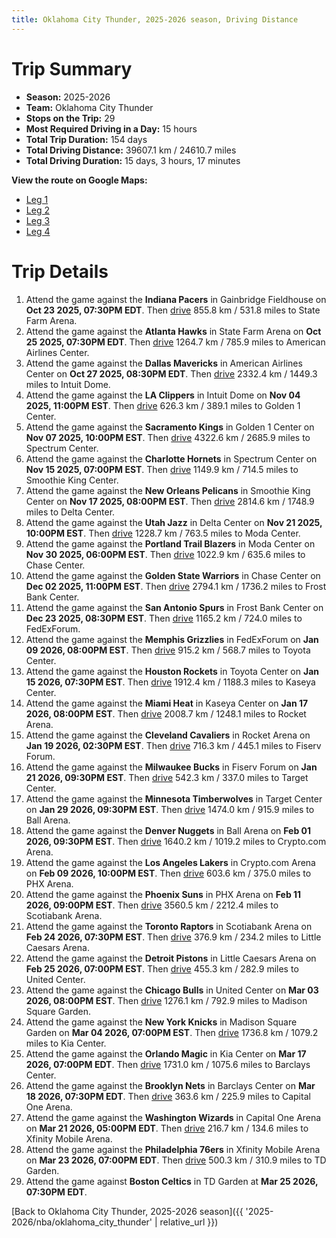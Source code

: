 ```yaml
---
title: Oklahoma City Thunder, 2025-2026 season, Driving Distance
---
```


# Trip Summary
- **Season:** 2025-2026
- **Team:** Oklahoma City Thunder
- **Stops on the Trip:** 29
- **Most Required Driving in a Day:** 15 hours
- **Total Trip Duration:** 154 days
- **Total Driving Distance:** 39607.1 km / 24610.7 miles
- **Total Driving Duration:** 15 days, 3 hours, 17 minutes

**View the route on Google Maps:**
- [Leg 1](https://www.google.com/maps/dir/Gainbridge+Fieldhouse+Indianapolis+IN/State+Farm+Arena+Atlanta+GA/American+Airlines+Center+Dallas+TX/Intuit+Dome+Inglewood+CA/Golden+1+Center+Sacramento+CA/Spectrum+Center+Charlotte+NC/Smoothie+King+Center+New+Orleans+LA/Delta+Center+Salt+Lake+City+UT/Moda+Center+Portland+OR/Chase+Center+San+Francisco+CA)
- [Leg 2](https://www.google.com/maps/dir/Chase+Center+San+Francisco+CA/Frost+Bank+Center+San+Antonio+TX/FedExForum+Memphis+TN/Toyota+Center+Houston+TX/Kaseya+Center+Miami+FL/Rocket+Arena+Cleveland+OH/Fiserv+Forum+Milwaukee+WI/Target+Center+Minneapolis+MN/Ball+Arena+Denver+CO/Crypto.com+Arena+Los+Angeles+CA)
- [Leg 3](https://www.google.com/maps/dir/Crypto.com+Arena+Los+Angeles+CA/PHX+Arena+Phoenix+AZ/Scotiabank+Arena+Toronto+ON/Little+Caesars+Arena+Detroit+MI/United+Center+Chicago+IL/Madison+Square+Garden+New+York+NY/Kia+Center+Orlando+FL/Barclays+Center+Brooklyn+NY/Capital+One+Arena+Washington+DC/Xfinity+Mobile+Arena+Philadelphia+PA)
- [Leg 4](https://www.google.com/maps/dir/Xfinity+Mobile+Arena+Philadelphia+PA/TD+Garden+Boston+MA)

# Trip Details
1. Attend the game against the **Indiana Pacers** in Gainbridge Fieldhouse on **Oct 23 2025, 07:30PM EDT**. Then [drive](https://www.google.com/maps/dir/Gainbridge+Fieldhouse+Indianapolis+IN/State+Farm+Arena+Atlanta+GA) 855.8 km / 531.8 miles to State Farm Arena.
2. Attend the game against the **Atlanta Hawks** in State Farm Arena on **Oct 25 2025, 07:30PM EDT**. Then [drive](https://www.google.com/maps/dir/State+Farm+Arena+Atlanta+GA/American+Airlines+Center+Dallas+TX) 1264.7 km / 785.9 miles to American Airlines Center.
3. Attend the game against the **Dallas Mavericks** in American Airlines Center on **Oct 27 2025, 08:30PM EDT**. Then [drive](https://www.google.com/maps/dir/American+Airlines+Center+Dallas+TX/Intuit+Dome+Inglewood+CA) 2332.4 km / 1449.3 miles to Intuit Dome.
4. Attend the game against the **LA Clippers** in Intuit Dome on **Nov 04 2025, 11:00PM EST**. Then [drive](https://www.google.com/maps/dir/Intuit+Dome+Inglewood+CA/Golden+1+Center+Sacramento+CA) 626.3 km / 389.1 miles to Golden 1 Center.
5. Attend the game against the **Sacramento Kings** in Golden 1 Center on **Nov 07 2025, 10:00PM EST**. Then [drive](https://www.google.com/maps/dir/Golden+1+Center+Sacramento+CA/Spectrum+Center+Charlotte+NC) 4322.6 km / 2685.9 miles to Spectrum Center.
6. Attend the game against the **Charlotte Hornets** in Spectrum Center on **Nov 15 2025, 07:00PM EST**. Then [drive](https://www.google.com/maps/dir/Spectrum+Center+Charlotte+NC/Smoothie+King+Center+New+Orleans+LA) 1149.9 km / 714.5 miles to Smoothie King Center.
7. Attend the game against the **New Orleans Pelicans** in Smoothie King Center on **Nov 17 2025, 08:00PM EST**. Then [drive](https://www.google.com/maps/dir/Smoothie+King+Center+New+Orleans+LA/Delta+Center+Salt+Lake+City+UT) 2814.6 km / 1748.9 miles to Delta Center.
8. Attend the game against the **Utah Jazz** in Delta Center on **Nov 21 2025, 10:00PM EST**. Then [drive](https://www.google.com/maps/dir/Delta+Center+Salt+Lake+City+UT/Moda+Center+Portland+OR) 1228.7 km / 763.5 miles to Moda Center.
9. Attend the game against the **Portland Trail Blazers** in Moda Center on **Nov 30 2025, 06:00PM EST**. Then [drive](https://www.google.com/maps/dir/Moda+Center+Portland+OR/Chase+Center+San+Francisco+CA) 1022.9 km / 635.6 miles to Chase Center.
10. Attend the game against the **Golden State Warriors** in Chase Center on **Dec 02 2025, 11:00PM EST**. Then [drive](https://www.google.com/maps/dir/Chase+Center+San+Francisco+CA/Frost+Bank+Center+San+Antonio+TX) 2794.1 km / 1736.2 miles to Frost Bank Center.
11. Attend the game against the **San Antonio Spurs** in Frost Bank Center on **Dec 23 2025, 08:30PM EST**. Then [drive](https://www.google.com/maps/dir/Frost+Bank+Center+San+Antonio+TX/FedExForum+Memphis+TN) 1165.2 km / 724.0 miles to FedExForum.
12. Attend the game against the **Memphis Grizzlies** in FedExForum on **Jan 09 2026, 08:00PM EST**. Then [drive](https://www.google.com/maps/dir/FedExForum+Memphis+TN/Toyota+Center+Houston+TX) 915.2 km / 568.7 miles to Toyota Center.
13. Attend the game against the **Houston Rockets** in Toyota Center on **Jan 15 2026, 07:30PM EST**. Then [drive](https://www.google.com/maps/dir/Toyota+Center+Houston+TX/Kaseya+Center+Miami+FL) 1912.4 km / 1188.3 miles to Kaseya Center.
14. Attend the game against the **Miami Heat** in Kaseya Center on **Jan 17 2026, 08:00PM EST**. Then [drive](https://www.google.com/maps/dir/Kaseya+Center+Miami+FL/Rocket+Arena+Cleveland+OH) 2008.7 km / 1248.1 miles to Rocket Arena.
15. Attend the game against the **Cleveland Cavaliers** in Rocket Arena on **Jan 19 2026, 02:30PM EST**. Then [drive](https://www.google.com/maps/dir/Rocket+Arena+Cleveland+OH/Fiserv+Forum+Milwaukee+WI) 716.3 km / 445.1 miles to Fiserv Forum.
16. Attend the game against the **Milwaukee Bucks** in Fiserv Forum on **Jan 21 2026, 09:30PM EST**. Then [drive](https://www.google.com/maps/dir/Fiserv+Forum+Milwaukee+WI/Target+Center+Minneapolis+MN) 542.3 km / 337.0 miles to Target Center.
17. Attend the game against the **Minnesota Timberwolves** in Target Center on **Jan 29 2026, 09:30PM EST**. Then [drive](https://www.google.com/maps/dir/Target+Center+Minneapolis+MN/Ball+Arena+Denver+CO) 1474.0 km / 915.9 miles to Ball Arena.
18. Attend the game against the **Denver Nuggets** in Ball Arena on **Feb 01 2026, 09:30PM EST**. Then [drive](https://www.google.com/maps/dir/Ball+Arena+Denver+CO/Crypto.com+Arena+Los+Angeles+CA) 1640.2 km / 1019.2 miles to Crypto.com Arena.
19. Attend the game against the **Los Angeles Lakers** in Crypto.com Arena on **Feb 09 2026, 10:00PM EST**. Then [drive](https://www.google.com/maps/dir/Crypto.com+Arena+Los+Angeles+CA/PHX+Arena+Phoenix+AZ) 603.6 km / 375.0 miles to PHX Arena.
20. Attend the game against the **Phoenix Suns** in PHX Arena on **Feb 11 2026, 09:00PM EST**. Then [drive](https://www.google.com/maps/dir/PHX+Arena+Phoenix+AZ/Scotiabank+Arena+Toronto+ON) 3560.5 km / 2212.4 miles to Scotiabank Arena.
21. Attend the game against the **Toronto Raptors** in Scotiabank Arena on **Feb 24 2026, 07:30PM EST**. Then [drive](https://www.google.com/maps/dir/Scotiabank+Arena+Toronto+ON/Little+Caesars+Arena+Detroit+MI) 376.9 km / 234.2 miles to Little Caesars Arena.
22. Attend the game against the **Detroit Pistons** in Little Caesars Arena on **Feb 25 2026, 07:00PM EST**. Then [drive](https://www.google.com/maps/dir/Little+Caesars+Arena+Detroit+MI/United+Center+Chicago+IL) 455.3 km / 282.9 miles to United Center.
23. Attend the game against the **Chicago Bulls** in United Center on **Mar 03 2026, 08:00PM EST**. Then [drive](https://www.google.com/maps/dir/United+Center+Chicago+IL/Madison+Square+Garden+New+York+NY) 1276.1 km / 792.9 miles to Madison Square Garden.
24. Attend the game against the **New York Knicks** in Madison Square Garden on **Mar 04 2026, 07:00PM EST**. Then [drive](https://www.google.com/maps/dir/Madison+Square+Garden+New+York+NY/Kia+Center+Orlando+FL) 1736.8 km / 1079.2 miles to Kia Center.
25. Attend the game against the **Orlando Magic** in Kia Center on **Mar 17 2026, 07:00PM EDT**. Then [drive](https://www.google.com/maps/dir/Kia+Center+Orlando+FL/Barclays+Center+Brooklyn+NY) 1731.0 km / 1075.6 miles to Barclays Center.
26. Attend the game against the **Brooklyn Nets** in Barclays Center on **Mar 18 2026, 07:30PM EDT**. Then [drive](https://www.google.com/maps/dir/Barclays+Center+Brooklyn+NY/Capital+One+Arena+Washington+DC) 363.6 km / 225.9 miles to Capital One Arena.
27. Attend the game against the **Washington Wizards** in Capital One Arena on **Mar 21 2026, 05:00PM EDT**. Then [drive](https://www.google.com/maps/dir/Capital+One+Arena+Washington+DC/Xfinity+Mobile+Arena+Philadelphia+PA) 216.7 km / 134.6 miles to Xfinity Mobile Arena.
28. Attend the game against the **Philadelphia 76ers** in Xfinity Mobile Arena on **Mar 23 2026, 07:00PM EDT**. Then [drive](https://www.google.com/maps/dir/Xfinity+Mobile+Arena+Philadelphia+PA/TD+Garden+Boston+MA) 500.3 km / 310.9 miles to TD Garden.
29. Attend the game against **Boston Celtics** in TD Garden at **Mar 25 2026, 07:30PM EDT**.

[Back to Oklahoma City Thunder, 2025-2026 season]({{ '2025-2026/nba/oklahoma_city_thunder' | relative_url }})
